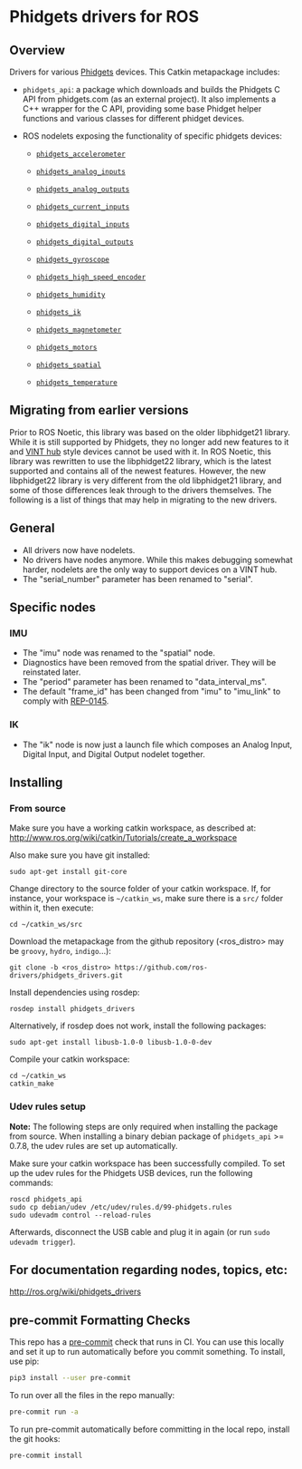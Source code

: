 Phidgets drivers for ROS
========================

Overview
--------

Drivers for various [Phidgets](https://www.phidgets.com) devices. This Catkin metapackage includes:

* `phidgets_api`: a package which downloads and builds the Phidgets C API from
   phidgets.com (as an external project). It also implements a C++ wrapper
   for the C API, providing some base Phidget helper functions and various classes
   for different phidget devices.

* ROS nodelets exposing the functionality of specific phidgets devices:

  * [`phidgets_accelerometer`](phidgets_accelerometer/README.md)

  * [`phidgets_analog_inputs`](phidgets_analog_inputs/README.md)

  * [`phidgets_analog_outputs`](phidgets_analog_outputs/README.md)

  * [`phidgets_current_inputs`](phidgets_current_inputs/README.md)

  * [`phidgets_digital_inputs`](phidgets_digital_inputs/README.md)

  * [`phidgets_digital_outputs`](phidgets_digital_outputs/README.md)

  * [`phidgets_gyroscope`](phidgets_gyroscope/README.md)

  * [`phidgets_high_speed_encoder`](phidgets_high_speed_encoder/README.md)

  * [`phidgets_humidity`](phidgets_humidity/README.md)

  * [`phidgets_ik`](phidgets_ik/README.md)

  * [`phidgets_magnetometer`](phidgets_magnetometer/README.md)

  * [`phidgets_motors`](phidgets_motors/README.md)

  * [`phidgets_spatial`](phidgets_spatial/README.md)

  * [`phidgets_temperature`](phidgets_temperature/README.md)

Migrating from earlier versions
-------------------------------

Prior to ROS Noetic, this library was based on the older libphidget21 library.  While it is still supported by Phidgets, they no longer add new features to it and [VINT hub](https://www.phidgets.com/?tier=3&catid=2&pcid=1&prodid=643) style devices cannot be used with it.  In ROS Noetic, this library was rewritten to use the libphidget22 library, which is the latest supported and contains all of the newest features.  However, the new libphidget22 library is very different from the old libphidget21 library, and some of those differences leak through to the drivers themselves.  The following is a list of things that may help in migrating to the new drivers.

## General ##
* All drivers now have nodelets.
* No drivers have nodes anymore.  While this makes debugging somewhat harder, nodelets are the only way to support devices on a VINT hub.
* The "serial_number" parameter has been renamed to "serial".

## Specific nodes ##
### IMU ###
* The "imu" node was renamed to the "spatial" node.
* Diagnostics have been removed from the spatial driver.  They will be reinstated later.
* The "period" parameter has been renamed to "data_interval_ms".
* The default "frame_id" has been changed from "imu" to "imu_link" to comply with [REP-0145](http://www.ros.org/reps/rep-0145.html).

### IK ###
* The "ik" node is now just a launch file which composes an Analog Input, Digital Input, and Digital Output nodelet together.

Installing
----------

### From source ###

Make sure you have a working catkin workspace, as described at:
http://www.ros.org/wiki/catkin/Tutorials/create_a_workspace

Also make sure you have git installed:

    sudo apt-get install git-core

Change directory to the source folder of your catkin workspace.
If, for instance, your workspace is `~/catkin_ws`, make sure there is
a `src/` folder within it, then execute:

    cd ~/catkin_ws/src

Download the metapackage from the github repository (<ros_distro> may be `groovy`, `hydro`, `indigo`...):

    git clone -b <ros_distro> https://github.com/ros-drivers/phidgets_drivers.git

Install dependencies using rosdep:

    rosdep install phidgets_drivers

Alternatively, if rosdep does not work, install the following packages:

    sudo apt-get install libusb-1.0-0 libusb-1.0-0-dev

Compile your catkin workspace:

    cd ~/catkin_ws
    catkin_make

### Udev rules setup ###

**Note:** The following steps are only required when installing the package
from source. When installing a binary debian package of `phidgets_api` >= 0.7.8,
the udev rules are set up automatically.

Make sure your catkin workspace has been successfully compiled.
To set up the udev rules for the Phidgets USB devices, run the following commands:

    roscd phidgets_api
    sudo cp debian/udev /etc/udev/rules.d/99-phidgets.rules
    sudo udevadm control --reload-rules

Afterwards, disconnect the USB cable and plug it in again (or run `sudo udevadm trigger`).


For documentation regarding nodes, topics, etc:
---------------------------------------------

http://ros.org/wiki/phidgets_drivers


pre-commit Formatting Checks
----------------------------

This repo has a [pre-commit](https://pre-commit.com/) check that runs in CI.
You can use this locally and set it up to run automatically before you commit
something. To install, use pip:

```bash
pip3 install --user pre-commit
```

To run over all the files in the repo manually:

```bash
pre-commit run -a
```

To run pre-commit automatically before committing in the local repo, install the git hooks:

```bash
pre-commit install
```
